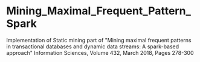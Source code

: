 # Mining_Maximal_Frequent_Pattern_Spark
Implementation of Static mining part of "Mining maximal frequent patterns in transactional databases and dynamic data streams: A spark-based approach" Information Sciences, Volume 432, March 2018, Pages 278-300
